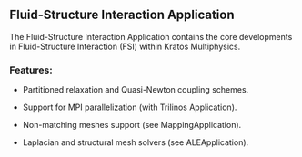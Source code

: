 ## Fluid-Structure Interaction Application

The Fluid-Structure Interaction Application contains the core developments in Fluid-Structure Interaction (FSI) within Kratos Multiphysics.

### Features:

- Partitioned relaxation and Quasi-Newton coupling schemes.

- Support for MPI parallelization (with Trilinos Application).

- Non-matching meshes support (see MappingApplication).

- Laplacian and structural  mesh solvers (see ALEApplication).
